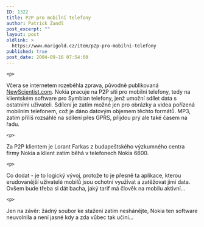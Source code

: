 ```yaml
---
ID: 1322
title: P2P pro mobilní telefony
author: Patrick Zandl
post_excerpt: ""
layout: post
oldlink: >
  https://www.marigold.cz/item/p2p-pro-mobilni-telefony
published: true
post_date: 2004-09-16 07:54:00
---
```

	<p>
Včera se internetem rozeběhla zprava, původně publikovaná <a href="http://www.newscientist.com/news/news.jsp?id=ns99996394">NewScientist.com</a>. Nokia pracuje na P2P síti pro mobilní telefony, tedy na klientském software pro Symbian telefony, jenž umožní sdílet data s ostatními uživateli. Sdílení je zatím možné jen pro obrázky a videa pořízená mobilním telefonem, což je dáno datovým objemem těchto formátů. MP3, zatím příliš rozsáhlé na sdílení přes GPRS, přijdou prý ale také časem na řadu. </p>

	<p>
Za P2P klientem je Lorant Farkas z budapeštského výzkumného centra firmy Nokia a klient zatím běhá v telefonech Nokia 6600. </p>

	<p>
Co dodat - je to logický vývoj, protože to je přesně ta aplikace, kterou erudovanější uživatelé mobilů jsou ochotni využívat a zatěžovat jimi data. Ovšem bude třeba si dát bacha, jaký tarif má člověk na mobilu aktivní&#8230; </p>

	<p>
Jen na závěr: žádný soubor ke stažení zatím neshánějte, Nokia ten software neuvolnila a není jasné kdy a zda vůbec tak učiní&#8230;
</p>
